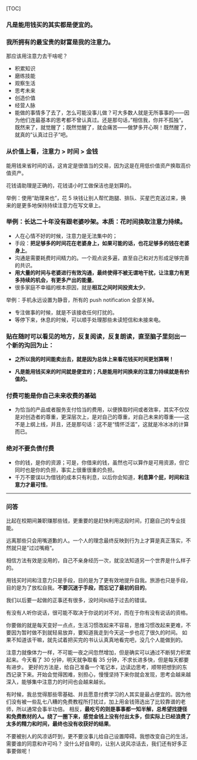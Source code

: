 
[TOC]

### **凡是能用钱买的其实都是便宜的**。

### 我所拥有的最宝贵的财富是我的**注意力**。

那应该用注意力去干啥呢？

- 积累知识
- 磨练技能
- 观察生活
- 思考未来
- 创造价值
- 经营人脉
- 能做的事情多了去了，怎么可能没事儿做？可大多数人就是无所事事的——因为他们连最基本的思考都不曾认真过。还是那句话，”相信我，你并不孤独“。既然来了，就觉醒了；既然觉醒了，就会痛苦——做梦多开心啊！既然醒了，就真的”认真过日子”吧。

### 从价值上看，**注意力 > 时间 > 金钱**

能用钱来省时间的话，这肯定是很值当的交易，因为这是在用低价值资产换取高价值资产。

花钱请助理是正确的，花钱请小时工做保洁也是划算的。

举例：使用“助理来也”，花 5 块钱让别人帮忙跑腿、排队、买星巴克送过来，换来的是更多地保持持续注意力在写文章上。

### 举例：长达二十年没有跟老婆吵架。本质：**花时间换取注意力持续**。

- 人在心情不好的时候，注意力是无法集中的；
- 手段：**把足够多的时间花在老婆身上，如果可能的话，也花足够多的钱在老婆身上**。
- 沟通是需要耗费时间精力的。一个观点说多遍，直至自己和对方形成足够完善的共识。
- **用大量的时间与老婆进行有效沟通，最终使得不被无谓地干扰，让注意力有更多持续的机会，有更多产出的能量**。
- 很多家庭不幸福的根本原因，就是**相互之间时间投资太少**。

举例：手机永远设置为静音，所有的 push notification 全部关掉。

- 专注做事的时候，就是不该接收任何打扰的。
- 等停下来，休息的时候，可以顺手处理那些未读短信和未接来电。



### 贴在随时可以看见的地方，反复阅读，反复朗读，直至脑子里刻出一个新的沟回为止：

- **之所以我的时间能卖出去，就是因为总体上来看花钱买时间更划算啊！**

- **凡是能用钱买来的时间就是便宜的；凡是能用时间换来的注意力持续就是有价值的。**



### **付费可能是你自己未来收费的基础**

- 为恰当的产品或者服务支付恰当的费用，以便换取时间或者效率，其实不仅仅是对创造者的尊重，更深层次上，是对自己的尊重，对自己未来的尊重——这不是上纲上线，并且，还是那句话：这不是“情怀泛滥”，这就是冷冰冰的计算而已。

### **绝对不要负债付费**

- 你的钱，是你的资源；可是，你借来的钱，虽然也可以算作是可用资源，但它同时也是你的负担，事实上很重很重的负担。
- 千万不要误以为借钱的成本只有利息，以后你会知道，**利息算个屁，时间和注意力才最可惜**。



***

### 问答

比起在校期间兼职赚那些钱，更重要的是赶快利用这段时间，打磨自己的专业技能。

远离那些只会用嘴道歉的人。一个人的理念最终反映到行为上才算是真正落实，不然就只是”过过嘴瘾“。

相信方法有效是没用的，自己不亲身经历一次，就没法知道另一个世界是什么样子的。

用钱买时间和注意力只是手段，目的是为了更有效地提升自我。旅游也只是手段，目的是为了放松自我。**不要沉迷于手段，而忘记了最初的目的**。

我们以后要一起做的正事还有很多，没时间纠结于过去的错误。

有没有人听你说话，很可能不取决于你说的对不对，而在于你有没有说话的资格。

你要做的就是每天变好一点点，生活习惯改起来不容易，思维习惯改起来更难，不要因为暂时做不到就轻易放弃，要知道我走到今天这一步也花了很久的时间。
如果不知道该干嘛，就先试着把买完的书认认真真地看完吧，没几个人能做到的。

注意力就像体力一样，不可能一夜之间忽然增加，但是确实可以通过不断努力积累起来。今天看了 30 分钟，明天就争取看 35 分钟，不求长进多快，但是每天都要有进步。
更好的方法是，给自己准备一个笔记本，边读边思考，顺带把想到的东西记录下来。开始会觉得困难，别担心，慢慢坚持下来你就会发现，思考会越来越深入，能够集中注意力的时间也会越来越长。

有时候，我总觉得那些零基础、并且愿意付费学习的人其实是最占便宜的。因为他们没有被一些乱七八糟的免费教程所打扰过，加上用金钱筛选出了比较靠谱的老师，所以通常会事半功倍。
相反，**最吃亏的则是事事都一知半解，总希望找捷径和免费教材的人。绕了一圈下来，感觉金钱上没有付出太多，但实际上已经浪费了太多的精力和时间，最终也没有收获好的结果**。

不要被别人的风凉话吓到，更不要没事儿给自己设置障碍。我想改变自己的生活，需要谁的同意和许可吗？
没什么好自卑的，让别人说风凉话去，我们还有好多正事要做呢！

